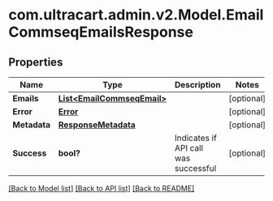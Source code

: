 # com.ultracart.admin.v2.Model.EmailCommseqEmailsResponse
## Properties

Name | Type | Description | Notes
------------ | ------------- | ------------- | -------------
**Emails** | [**List&lt;EmailCommseqEmail&gt;**](EmailCommseqEmail.md) |  | [optional] 
**Error** | [**Error**](Error.md) |  | [optional] 
**Metadata** | [**ResponseMetadata**](ResponseMetadata.md) |  | [optional] 
**Success** | **bool?** | Indicates if API call was successful | [optional] 


[[Back to Model list]](../README.md#documentation-for-models) [[Back to API list]](../README.md#documentation-for-api-endpoints) [[Back to README]](../README.md)

